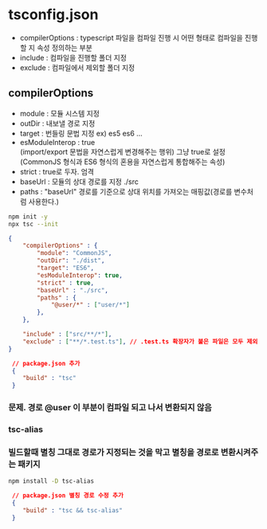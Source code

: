 # tsconfig.json

- compilerOptions : typescript 파일을 컴파일 진행 시 어떤 형태로 컴파일을 진행할 지 속성 정의하는 부분
- include : 컴파일을 진행할 폴더 지정
- exclude : 컴파일에서 제외할 폴더 지정

## compilerOptions
- module : 모듈 시스템 지정
- outDir : 내보낼 경로 지정
- target : 번들링 문법 지정 ex) es5 es6 ...
- esModuleInterop : true <br />(import/export 문법을 자연스럽게 변경해주는 행위) 그냥 true로 설정
(CommonJS 형식과 ES6 형식의 혼용을 자연스럽게 통합해주는 속성)
- strict : true로 두자. 엄격
- baseUrl : 모듈의 상대 경로를 지정 ./src
- paths : "baseUrl" 경로를 기준으로 상대 위치를 가져오는 매핑값(경로를 변수처럼 사용한다.)

```sh
npm init -y
npx tsc --init
```

```json
{
    "compilerOptions" : {
        "module": "CommonJS",
        "outDir": "./dist",
        "target": "ES6",
        "esModuleInterop": true,
        "strict" : true,
        "baseUrl" : "./src",
        "paths" : {
            "@user/*" : ["user/*"]
        },
    },

    "include" : ["src/**/*"],
    "exclude" : ["**/*.test.ts"], // .test.ts 확장자가 붙은 파일은 모두 제외
}
```

```json
 // package.json 추가
 {
    "build" : "tsc"
 }

```

### 문제. 경로 @user 이 부분이 컴파일 되고 나서 변환되지 않음

### tsc-alias

### 빌드할때 별칭 그대로 경로가 지정되는 것을 막고 별칭을 경로로 변환시켜주는 패키지

```sh
npm install -D tsc-alias

```

```json
 // package.json 별칭 경로 수정 추가
 {
    "build" : "tsc && tsc-alias"
 }

```